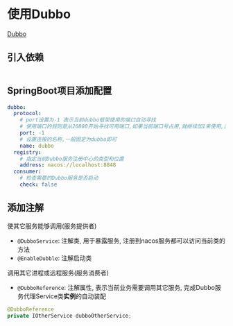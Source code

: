 # 使用Dubbo

[Dubbo](Dubbo.md)

## 引入依赖

```xml
```

## SpringBoot项目添加配置

```yml
dubbo:
  protocol:
    # port设置为-1 表示当前dubbo框架使用的端口自动寻找
    # 使用端口的规则是从20880开始寻找可用端口,如果当前端口号占用,就继续加1来使用,直到找到可用的为止
    port: -1
    # 设置连接的名称,一般固定为dubbo即可
    name: dubbo
  registry:
    # 指定当前Dubbo服务注册中心的类型和位置
    address: nacos://localhost:8848
  consumer:
    # 检查需要的Dubbo服务是否启动
    check: false
```

## 添加注解

使其它服务能够调用(服务提供者)

- `@DubboService`: 注解类, 用于暴露服务, 注册到nacos服务都可以访问当前类的方法
- `@EnableDubble`: 注解启动类

调用其它进程或远程服务(服务消费者)

- `@DubboReference`: 注解属性, 表示当前业务需要调用其它服务, 完成Dubbo服务代理Service类**实例**的自动装配

```java
@DubboReference
private IOtherService dubboOtherService;
```
